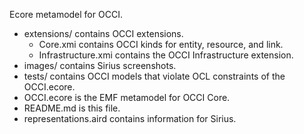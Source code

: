 Ecore metamodel for OCCI.

- extensions/ contains OCCI extensions.
  - Core.xmi contains OCCI kinds for entity, resource, and link.
  - Infrastructure.xmi contains the OCCI Infrastructure extension.
- images/ contains Sirius screenshots.
- tests/ contains OCCI models that violate OCL constraints of the OCCI.ecore.
- OCCI.ecore is the EMF metamodel for OCCI Core.
- README.md is this file.
- representations.aird contains information for Sirius.
 